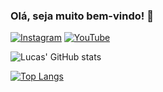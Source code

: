 ### Olá, seja muito bem-vindo! 🤝

[![Instagram](https://img.shields.io/badge/Instagram-E4405F?style=for-the-badge&logo=instagram&logoColor=white)](https://www.instagram.com/l_ucas.gabriel/)
[![YouTube](https://img.shields.io/badge/YouTube-FF0000?style=for-the-badge&logo=youtube&logoColor=white)](https://www.youtube.com/channel/UClpwZqUy63ZvtdONqKQ6IMw)

![Lucas' GitHub stats](https://github-readme-stats.vercel.app/api?username=LucasGabrielFontes&show_icons=true&theme=dark)

[![Top Langs](https://github-readme-stats.vercel.app/api/top-langs/?username=LucasGabrielFontes)](https://github.com/LucasGabrielFontes/github-readme-stats)
